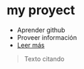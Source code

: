 # my proyect

- Aprender github
- Proveer información
- [Leer más](https://github.com/Drd3/myproyect/edit/main/README.md)

> Texto citando
